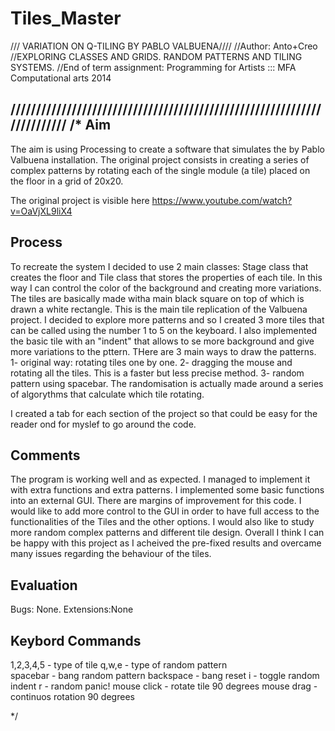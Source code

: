# Tiles_Master
/// VARIATION ON Q-TILING BY PABLO VALBUENA////
//Author: Anto+Creo
//EXPLORING CLASSES AND GRIDS. RANDOM PATTERNS AND TILING SYSTEMS.
//End of term assignment: Programming for Artists ::: MFA Computational arts 2014

////////////////////////////////////////////////////////////////////////
/*
 Aim
 ---
 The aim is using Processing to create a software that simulates the by Pablo Valbuena installation.
 The original project consists in creating a series of complex patterns by rotating each of the single module
 (a tile) placed on the floor in a grid of 20x20.
 
 The original project is visible here https://www.youtube.com/watch?v=OaVjXL9liX4
 
 Process
 -------
 To recreate the system I decided to use 2 main classes: Stage class that creates the floor and Tile class that
 stores the properties of each tile.
 In this way I can control the color of the background and creating more variations.
 The tiles are basically made witha  main black square on top of which is drawn a white rectangle. This is the main tile
 replication of the Valbuena project.
 I decided to explore more patterns and so I created 3 more tiles that can be called using the number 1 to 5 on the keyboard.
 I also implemented the basic tile with an "indent" that allows to se more background and give more variations to the pttern.
 THere are 3 main ways to draw the patterns.
 1- original way: rotating tiles one by one.
 2- dragging the mouse and rotating all the tiles. This is a faster but less precise method.
 3- random pattern using spacebar.
 The randomisation is actually made around a series of algorythms that calculate which tile rotating. 
 
 I created a tab for each section of the project so that could be easy for the reader ond for myslef to go around the code.
 
 
 Comments
 --------
 The program is working well and as expected.
 I managed to implement it with extra functions and extra patterns.
 I implemented some basic functions into an external GUI.
 There are margins of improvement for this code.
 I would like to add more control to the GUI in order to have full access to the 
 functionalities of the Tiles and the other options.
 I would also like to study more random complex patterns and different tile design.
 Overall I think I can be happy with this project as I acheived the pre-fixed results and overcame many issues
 regarding the behaviour of the tiles.
 
 Evaluation
 ----------
 Bugs: None. 
 Extensions:None
 
 Keybord Commands
 ----------
 1,2,3,4,5   - type of tile
 q,w,e       - type of random pattern  
 spacebar    - bang random pattern
 backspace   - bang reset
 i           - toggle random indent
 r           - random panic!
 mouse click - rotate tile 90 degrees
 mouse drag  - continuos rotation 90 degrees
 
 */
